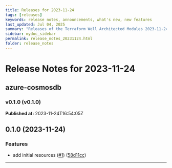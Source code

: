 ```yaml
---
title: Releases for 2023-11-24
tags: [releases]
keywords: release notes, announcements, what's new, new features
last_updated: Jul 04, 2025
summary: "Releases of the Terraform Well Architected Modules 2023-11-24"
sidebar: mydoc_sidebar
permalink: release_notes_20231124.html
folder: release_notes
---
```


# Release Notes for 2023-11-24

## azure-cosmosdb
### v0.1.0 (v0.1.0)
**Published at:** 2023-11-24T16:54:05Z

## 0.1.0 (2023-11-24)


### Features

* add initial resources ([#1](https://github.com/CloudNationHQ/terraform-azure-cosmosdb/issues/1)) ([58d11cc](https://github.com/CloudNationHQ/terraform-azure-cosmosdb/commit/58d11ccd8721aecb5a3a4d03109ca32753165442))

---


